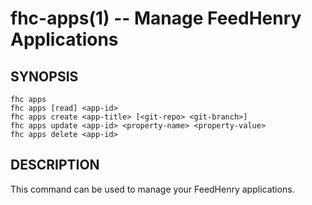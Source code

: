 fhc-apps(1) -- Manage FeedHenry Applications
============================================

## SYNOPSIS

    fhc apps 
    fhc apps [read] <app-id>
    fhc apps create <app-title> [<git-repo> <git-branch>]
    fhc apps update <app-id> <property-name> <property-value>
    fhc apps delete <app-id>
    
## DESCRIPTION

This command can be used to manage your FeedHenry applications.

